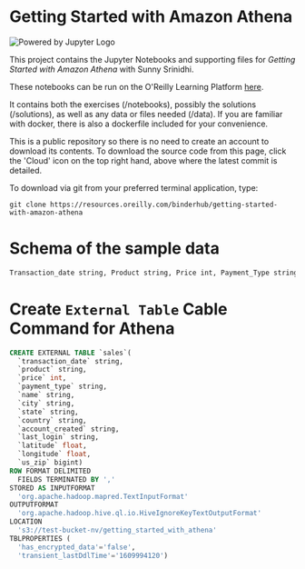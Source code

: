 # Getting Started with Amazon Athena

![Powered by Jupyter Logo](https://cdn.oreillystatic.com/images/icons/powered_by_jupyter.png)

This project contains the Jupyter Notebooks and supporting files for _Getting Started with Amazon Athena_ with Sunny Srinidhi. 

These notebooks can be run on the O'Reilly Learning Platform [here](https://learning.oreilly.com/jupyter-notebooks/~/${NOTEBOOK_FPID}).

It contains both the exercises (/notebooks), possibly the solutions (/solutions), as well as any data or files needed (/data). If you are familiar with docker, there is also a dockerfile included for your convenience. 

This is a public repository so there is no need to create an account to download its contents. To download the source code from this page, click the 'Cloud' icon on the top right hand, above where the latest commit is detailed.

To download via git from your preferred terminal application, type:

```git clone https://resources.oreilly.com/binderhub/getting-started-with-amazon-athena```


# Schema of the sample data

```sh
Transaction_date string, Product string, Price int, Payment_Type string, Name string, City string, State string, Country string, Account_Created string, Last_Login string, Latitude float, Longitude float, US_Zip bigint
```

# Create ```External Table``` Cable Command for Athena

```sql
CREATE EXTERNAL TABLE `sales`(
  `transaction_date` string, 
  `product` string, 
  `price` int, 
  `payment_type` string, 
  `name` string, 
  `city` string, 
  `state` string, 
  `country` string, 
  `account_created` string, 
  `last_login` string, 
  `latitude` float, 
  `longitude` float, 
  `us_zip` bigint)
ROW FORMAT DELIMITED 
  FIELDS TERMINATED BY ',' 
STORED AS INPUTFORMAT 
  'org.apache.hadoop.mapred.TextInputFormat' 
OUTPUTFORMAT 
  'org.apache.hadoop.hive.ql.io.HiveIgnoreKeyTextOutputFormat'
LOCATION
  's3://test-bucket-nv/getting_started_with_athena'
TBLPROPERTIES (
  'has_encrypted_data'='false', 
  'transient_lastDdlTime'='1609994120')
```